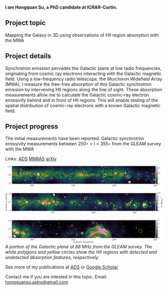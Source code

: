 **I am Hongquan Su, a PhD candidate at ICRAR-Curtin.**

## Project topic

Mapping the Galaxy in 3D using observations of HII region absorption with the MWA

## Project details

Synchrotron emission pervades the Galactic plane at low radio frequencies, originating from cosmic ray electrons interacting with the Galactic magnetic field. Using a low-frequency radio telescope, the Murchison Widefield Array (MWA), I measure the free-free absorption of this Galactic synchrotron emission by intervening HII regions along the line of sight. These absorption measurements allow me to calculate the Galactic cosmic-ray electron emissivity behind and in front of HII regions. This will enable testing of the spatial distribution of cosmic-ray electrons with a known Galactic magnetic field.

## Project progress

The initial measurements have been reported:
Galactic synchrotron emissivity measurements between 250◦ < l < 355◦ from the GLEAM survey with the MWA

Links:
[ADS](http://adsabs.harvard.edu/abs/2017MNRAS.465.3163S)
[MNRAS](https://academic.oup.com/mnras/article-abstract/465/3/3163/2544366/Galactic-synchrotron-emissivity-measurements)
[arXiv](https://arxiv.org/abs/1611.05446)

![Image](https://github.com/HongquanSu/hongquansu.github.io/blob/master/GP_img_three.png?raw=true)
*A portion of the Galactic plane at 88 MHz from the GLEAM survey. The white polygons and yellow circles show the HII regions with detected and undetected absorption features, respectively.*

See more of my publications at   [ADS](http://adsabs.harvard.edu/cgi-bin/nph-abs_connect?library&libname=AllRef&libid=5837ecede4)   or    [Google Scholar](https://scholar.google.com.au/citations?user=95HueOUAAAAJ&hl=en)

Contact me if you are intested in this topic. Email: hongquansu.astro@gmail.com
